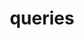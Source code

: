 ---
layout: default
title: queries
parent: App manifest file
grand_parent: App basics
nav_order: 22
---